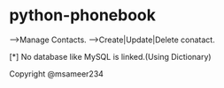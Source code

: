 # python-phonebook

-->Manage Contacts.
-->Create|Update|Delete conatact.

[*] No database like MySQL is linked.(Using Dictionary)

Copyright @msameer234
